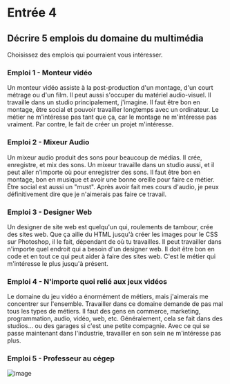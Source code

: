 # Entrée 4
## Décrire 5 emplois du domaine du multimédia
Choisissez des emplois qui pourraient vous intéresser. 

### Emploi 1 - Monteur vidéo
Un monteur vidéo assiste à la post-production d'un montage, d'un court métrage ou d'un film. Il peut aussi s'occuper du matériel audio-visuel. Il travaille dans un studio principalement, j'imagine. Il faut être bon en montage, être social et pouvoir travailler longtemps avec un ordinateur. Le métier ne m'intéresse pas tant que ça, car le montage ne m'intéresse pas vraiment. Par contre, le fait de créer un projet m'intéresse.

### Emploi 2 - Mixeur Audio
Un mixeur audio produit des sons pour beaucoup de médias. Il crée, enregistre, et mix des sons. Un mixeur travaille dans un studio aussi, et il peut aller n'importe où pour enregistrer des sons. Il faut être bon en montage, bon en musique et avoir une bonne oreille pour faire ce métier. Être social est aussi un "must". Après avoir fait mes cours d'audio, je peux définitivement dire que je n'aimerais pas faire ce travail.

### Emploi 3 - Designer Web
Un designer de site web est quelqu'un qui, roulements de tambour, crée des sites web. Que ça aille du HTML jusqu'à créer les images pour le CSS sur Photoshop, il le fait, dépendant de où tu travailles. Il peut travailler dans n'importe quel endroit qui a besoin d'un designer web. Il doit être bon en code et en tout ce qui peut aider à faire des sites web. C'est le métier qui m'intéresse le plus jusqu'à présent.

### Emploi 4 - N'importe quoi relié aux jeux vidéos
Le domaine du jeu vidéo a énormément de métiers, mais j'aimerais me concentrer sur l'ensemble. Travailler dans ce domaine demande de pas mal tous les types de métiers. Il faut des gens en commerce, marketing, programmation, audio, vidéo, web, etc. Généralement, cela se fait dans des studios... ou des garages si c'est une petite compagnie. Avec ce qui se passe maintenant dans l'industrie, travailler en son sein ne m'intéresse pas plus.

### Emploi 5 - Professeur au cégep
![image](https://github.com/mathieuwillett/JournalDeBord/assets/143769896/3568d41f-7134-4cba-93bf-5e2d1e20f5fd)



